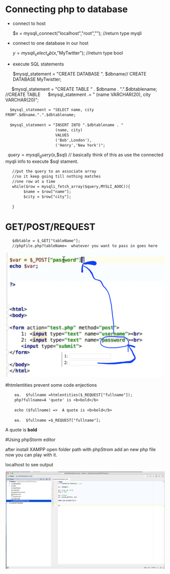 

# Connecting php to database


* connect to host

    $x = mysqli_connect("localhost","root",""); //return type myqli  

* connect to one database in our host

    $y = mysqli_select_db($x,"MyTwitter");  //return type bool
   
*  execute SQL statements

      $mysql_statement = "CREATE DATABASE ". $dbname// CREATE DATABASE MyTwistter;
      
      $mysql_statement = "CREATE TABLE " . $dbname . ".".$dbtablename;  //CREATE TABLE
      $mysql_statement .= " (name VARCHAR(20), city VARCHAR(20)";
      
      $mysql_statement = "SELECT name, city FROM".$dbname.".".$dbtablename;
      
      $mysql_statement = "INSERT INTO ".$dbtablename . "
                          (name, city) 
                          VALUES 
                          ('Bob',London'),
                          ('Henry','New York')";
      
  
       $query = mysqli_query($x,$sql) // basically think of this as use the connected myqli info to execute $sql stament. 
       
       //put the query to an associate array
       //so it keep going till nothing matches
       //one row at a time
       while($row = mysqli_fetch_array($query,MYSLI_AOOC)){
            $name = $row["name"];
            $city = $row["city"];
       
       }
       


# GET/POST/REQUEST

       $dbtable = $_GET["tableName"];
       //phpFile.php?tableName=  whatever you want to pass in goes here



<p align="center">
  <img src="https://github.com/ericyu423/WebStuff/blob/master/image/POST.png" width="500"/>
</p>


#htmlentities prevent some code enjections

        ea.  $fullname =htmlentities($_REQUEST["fullname"]);
        php?fullname=A 'quote' is <b>bold</b>
        
        echo ($fullname) =>  A quote is <b>bold</b>
        
        ea.  $fullname =$_REQUEST["fullname"];
        
  A quote is <b>bold</b>





#Using phpStorm editor

after install XAMPP open folder path with phpStrom
add an new php file now you can play with it.

localhost to see output


<p align="center">
  <img src="https://github.com/ericyu423/WebStuff/blob/master/image/image1.png" width="500"/>
</p>

